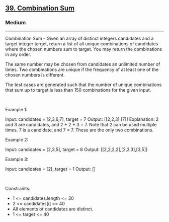 <h2><a href="https://leetcode.com/problems/combination-sum/">39. Combination Sum</a></h2><h3>Medium</h3><hr>Combination Sum - Given an array of distinct integers candidates and a target integer target, return a list of all unique combinations of candidates where the chosen numbers sum to target. You may return the combinations in any order.

The same number may be chosen from candidates an unlimited number of times. Two combinations are unique if the frequency of at least one of the chosen numbers is different.

The test cases are generated such that the number of unique combinations that sum up to target is less than 150 combinations for the given input.

 

Example 1:


Input: candidates = [2,3,6,7], target = 7
Output: [[2,2,3],[7]]
Explanation:
2 and 3 are candidates, and 2 + 2 + 3 = 7. Note that 2 can be used multiple times.
7 is a candidate, and 7 = 7.
These are the only two combinations.


Example 2:


Input: candidates = [2,3,5], target = 8
Output: [[2,2,2,2],[2,3,3],[3,5]]


Example 3:


Input: candidates = [2], target = 1
Output: []


 

Constraints:

 * 1 <= candidates.length <= 30
 * 2 <= candidates[i] <= 40
 * All elements of candidates are distinct.
 * 1 <= target <= 40